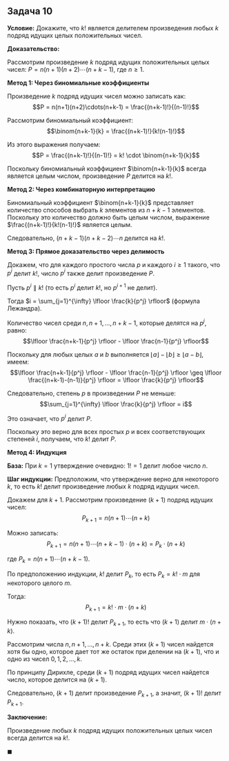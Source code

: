 ## Задача 10

**Условие:** Докажите, что $k!$ является делителем произведения любых $k$ подряд идущих целых положительных чисел.

**Доказательство:**

Рассмотрим произведение $k$ подряд идущих положительных целых чисел: $P = n(n+1)(n+2)\cdots(n+k-1)$, где $n \geq 1$.

**Метод 1: Через биномиальные коэффициенты**

Произведение $k$ подряд идущих чисел можно записать как:
$$P = n(n+1)(n+2)\cdots(n+k-1) = \frac{(n+k-1)!}{(n-1)!}$$

Рассмотрим биномиальный коэффициент:
$$\binom{n+k-1}{k} = \frac{(n+k-1)!}{k!(n-1)!}$$

Из этого выражения получаем:
$$P = \frac{(n+k-1)!}{(n-1)!} = k! \cdot \binom{n+k-1}{k}$$

Поскольку биномиальный коэффициент $\binom{n+k-1}{k}$ всегда является целым числом, произведение $P$ делится на $k!$.

**Метод 2: Через комбинаторную интерпретацию**

Биномиальный коэффициент $\binom{n+k-1}{k}$ представляет количество способов выбрать $k$ элементов из $n+k-1$ элементов. Поскольку это количество должно быть целым числом, выражение $\frac{(n+k-1)!}{k!(n-1)!}$ является целым.

Следовательно, $(n+k-1)(n+k-2)\cdots n$ делится на $k!$.

**Метод 3: Прямое доказательство через делимость**

Докажем, что для каждого простого числа $p$ и каждого $i \geq 1$ такого, что $p^i$ делит $k!$, число $p^i$ также делит произведение $P$.

Пусть $p^i \parallel k!$ (то есть $p^i$ делит $k!$, но $p^{i+1}$ не делит).

Тогда $i = \sum_{j=1}^{\infty} \lfloor \frac{k}{p^j} \rfloor$ (формула Лежандра).

Количество чисел среди $n, n+1, \ldots, n+k-1$, которые делятся на $p^j$, равно:
$$\lfloor \frac{n+k-1}{p^j} \rfloor - \lfloor \frac{n-1}{p^j} \rfloor$$

Поскольку для любых целых $a$ и $b$ выполняется $\lfloor a \rfloor - \lfloor b \rfloor \geq \lfloor a - b \rfloor$, имеем:
$$\lfloor \frac{n+k-1}{p^j} \rfloor - \lfloor \frac{n-1}{p^j} \rfloor \geq \lfloor \frac{(n+k-1)-(n-1)}{p^j} \rfloor = \lfloor \frac{k}{p^j} \rfloor$$

Следовательно, степень $p$ в произведении $P$ не меньше:
$$\sum_{j=1}^{\infty} \lfloor \frac{k}{p^j} \rfloor = i$$

Это означает, что $p^i$ делит $P$.

Поскольку это верно для всех простых $p$ и всех соответствующих степеней $i$, получаем, что $k!$ делит $P$.

**Метод 4: Индукция**

**База:** При $k = 1$ утверждение очевидно: $1! = 1$ делит любое число $n$.

**Шаг индукции:** Предположим, что утверждение верно для некоторого $k$, то есть $k!$ делит произведение любых $k$ подряд идущих чисел.

Докажем для $k+1$. Рассмотрим произведение $(k+1)$ подряд идущих чисел:
$$P_{k+1} = n(n+1)\cdots(n+k)$$

Можно записать:
$$P_{k+1} = n(n+1)\cdots(n+k-1) \cdot (n+k) = P_k \cdot (n+k)$$

где $P_k = n(n+1)\cdots(n+k-1)$.

По предположению индукции, $k!$ делит $P_k$, то есть $P_k = k! \cdot m$ для некоторого целого $m$.

Тогда:
$$P_{k+1} = k! \cdot m \cdot (n+k)$$

Нужно показать, что $(k+1)!$ делит $P_{k+1}$, то есть что $(k+1)$ делит $m \cdot (n+k)$.

Рассмотрим числа $n, n+1, \ldots, n+k$. Среди этих $(k+1)$ чисел найдется хотя бы одно, которое дает тот же остаток при делении на $(k+1)$, что и одно из чисел $0, 1, 2, \ldots, k$.

По принципу Дирихле, среди $(k+1)$ подряд идущих чисел найдется число, которое делится на $(k+1)$.

Следовательно, $(k+1)$ делит произведение $P_{k+1}$, а значит, $(k+1)!$ делит $P_{k+1}$.

**Заключение:**

Произведение любых $k$ подряд идущих положительных целых чисел всегда делится на $k!$.

$\blacksquare$
